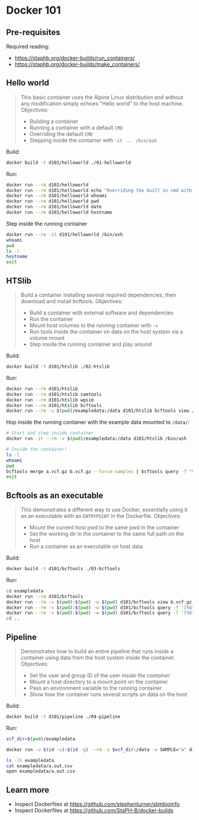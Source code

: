 # Docker 101

## Pre-requisites

Required reading:

- https://staphb.org/docker-builds/run_containers/
- https://staphb.org/docker-builds/make_containers/

## Hello world

> This basic container uses the Alpine Linux distribution and without any modification simply echoes "Hello world" to the host machine. Objectives:
> - Building a container
> - Running a container with a default `CMD`
> - Overriding the default `CMD`
> - Stepping inside the container with `-it ... /bin/ash`

Build:

```sh
docker build -t d101/helloworld ./01-helloworld
```

Run:

```sh
docker run --rm d101/helloworld
docker run --rm d101/helloworld echo "Overriding the built in cmd with something else"
docker run --rm d101/helloworld whoami
docker run --rm d101/helloworld pwd
docker run --rm d101/helloworld date
docker run --rm d101/helloworld hostname
```

Step inside the running container

```sh
docker run --rm -it d101/helloworld /bin/ash
whoami
pwd
ls -l
hostname
exit
```

## HTSlib

> Build a container installing several required dependencies, then download and install bcftools. Objectives:
> - Build a container with external software and dependencies
> - Run the container
> - Mount host volumes to the running container with `-v`
> - Run tools inside the container on data on the host system via a volume mount
> - Step inside the running container and play around

Build:

```sh
docker build -t d101/htslib ./02-htslib
```

Run:

```sh
docker run --rm d101/htslib
docker run --rm d101/htslib samtools
docker run --rm d101/htslib wgsim
docker run --rm d101/htslib bcftools
docker run --rm -v $(pwd)/exampledata:/data d101/htslib bcftools view /data/a.vcf.gz
```

Hop inside the running container with the example data mounted to `/data/`:

```sh
# Start and step inside container
docker run -it --rm -v $(pwd)/exampledata:/data d101/htslib /bin/ash

# Inside the container!
ls -l
whoami
pwd
bcftools merge a.vcf.gz b.vcf.gz --force-samples | bcftools query -f "%CHROM\t%POS\t[%TGT\t]\n"
exit
```

## Bcftools as an executable

> This demonstrates a different way to use Docker, essentially using it as an executable with an `ENTRYPOINT` in the Dockerfile. Objectives:
> - Mount the current host pwd to the same pwd in the container
> - Set the working dir in the container to the same full path on the host
> - Run a container as an executable on host data

Build:

```sh
docker build -t d101/bcftools ./03-bcftools
```

Run:

```sh
cd exampledata
docker run --rm d101/bcftools
docker run --rm -v $(pwd):$(pwd) -w $(pwd) d101/bcftools view b.vcf.gz
docker run --rm -v $(pwd):$(pwd) -w $(pwd) d101/bcftools query -f '[%GT]\n' b.vcf.gz | sort | uniq -c
docker run --rm -v $(pwd):$(pwd) -w $(pwd) d101/bcftools query -f '[%GT]\n' b.vcf.gz | sort | uniq -c
cd ..
```

## Pipeline

> Demonstrates how to build an entire pipeline that runs inside a container using data from the host system inside the container. Objectives:
> - Set the user and group ID of the user _inside the container_
> - Mount a host directory to a mount point on the container
> - Pass an environment variable to the running container
> - Show how the container runs several scripts on data on the host

Build:

```sh
docker build -t d101/pipeline ./04-pipeline
```

Run:

```sh
vcf_dir=$(pwd)/exampledata

docker run -u $(id -u):$(id -g) --rm -v $vcf_dir:/data -e SAMPLE="a" d101/pipeline

ls -lh exampledata
cat exampledata/a.out.csv
open exampledata/a.out.csv
```

## Learn more

- Inspect Dockerfiles at https://github.com/stephenturner/slimbioinfo
- Inspect Dockerfiles at https://github.com/StaPH-B/docker-builds
